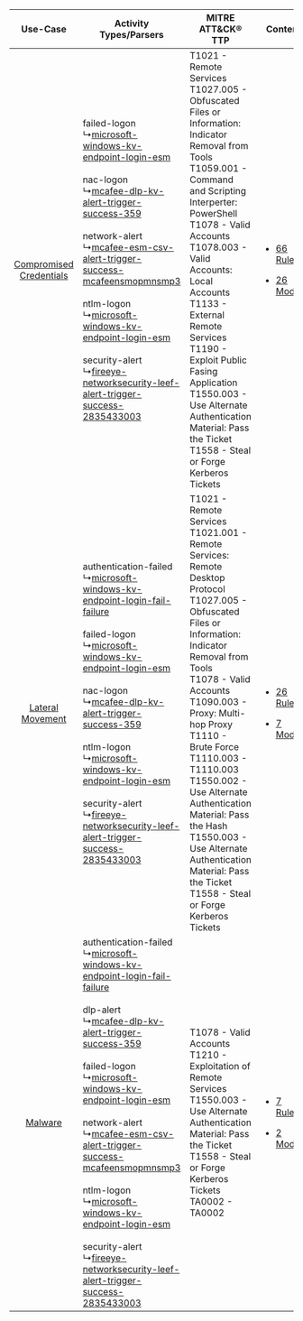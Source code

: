 |    Use-Case    | Activity Types/Parsers    | MITRE ATT&CK® TTP    | Content    |
|:----:| ---- | ---- | ---- |
| [Compromised Credentials](../../../UseCases/uc_compromised_credentials.md) |  failed-logon<br> ↳[microsoft-windows-kv-endpoint-login-esm](Ps/pC_microsoftwindowskvendpointloginesm.md)<br><br> nac-logon<br> ↳[mcafee-dlp-kv-alert-trigger-success-359](Ps/pC_mcafeedlpkvalerttriggersuccess359.md)<br><br> network-alert<br> ↳[mcafee-esm-csv-alert-trigger-success-mcafeensmopmnsmp3](Ps/pC_mcafeeesmcsvalerttriggersuccessmcafeensmopmnsmp3.md)<br><br> ntlm-logon<br> ↳[microsoft-windows-kv-endpoint-login-esm](Ps/pC_microsoftwindowskvendpointloginesm.md)<br><br> security-alert<br> ↳[fireeye-networksecurity-leef-alert-trigger-success-2835433003](Ps/pC_fireeyenetworksecurityleefalerttriggersuccess2835433003.md)<br>    | T1021 - Remote Services<br>T1027.005 - Obfuscated Files or Information: Indicator Removal from Tools<br>T1059.001 - Command and Scripting Interperter: PowerShell<br>T1078 - Valid Accounts<br>T1078.003 - Valid Accounts: Local Accounts<br>T1133 - External Remote Services<br>T1190 - Exploit Public Fasing Application<br>T1550.003 - Use Alternate Authentication Material: Pass the Ticket<br>T1558 - Steal or Forge Kerberos Tickets<br>    | [<ul><li>66 Rules</li></ul><ul><li>26 Models</li></ul>](RM/r_m_mcafee_mcafee_enterprise_security_manager_Compromised_Credentials.md) |
|        [Lateral Movement](../../../UseCases/uc_lateral_movement.md)        |  authentication-failed<br> ↳[microsoft-windows-kv-endpoint-login-fail-failure](Ps/pC_microsoftwindowskvendpointloginfailfailure.md)<br><br> failed-logon<br> ↳[microsoft-windows-kv-endpoint-login-esm](Ps/pC_microsoftwindowskvendpointloginesm.md)<br><br> nac-logon<br> ↳[mcafee-dlp-kv-alert-trigger-success-359](Ps/pC_mcafeedlpkvalerttriggersuccess359.md)<br><br> ntlm-logon<br> ↳[microsoft-windows-kv-endpoint-login-esm](Ps/pC_microsoftwindowskvendpointloginesm.md)<br><br> security-alert<br> ↳[fireeye-networksecurity-leef-alert-trigger-success-2835433003](Ps/pC_fireeyenetworksecurityleefalerttriggersuccess2835433003.md)<br>    | T1021 - Remote Services<br>T1021.001 - Remote Services: Remote Desktop Protocol<br>T1027.005 - Obfuscated Files or Information: Indicator Removal from Tools<br>T1078 - Valid Accounts<br>T1090.003 - Proxy: Multi-hop Proxy<br>T1110 - Brute Force<br>T1110.003 - T1110.003<br>T1550.002 - Use Alternate Authentication Material: Pass the Hash<br>T1550.003 - Use Alternate Authentication Material: Pass the Ticket<br>T1558 - Steal or Forge Kerberos Tickets<br> | [<ul><li>26 Rules</li></ul><ul><li>7 Models</li></ul>](RM/r_m_mcafee_mcafee_enterprise_security_manager_Lateral_Movement.md)         |
|    [Malware](../../../UseCases/uc_malware.md)    |  authentication-failed<br> ↳[microsoft-windows-kv-endpoint-login-fail-failure](Ps/pC_microsoftwindowskvendpointloginfailfailure.md)<br><br> dlp-alert<br> ↳[mcafee-dlp-kv-alert-trigger-success-359](Ps/pC_mcafeedlpkvalerttriggersuccess359.md)<br><br> failed-logon<br> ↳[microsoft-windows-kv-endpoint-login-esm](Ps/pC_microsoftwindowskvendpointloginesm.md)<br><br> network-alert<br> ↳[mcafee-esm-csv-alert-trigger-success-mcafeensmopmnsmp3](Ps/pC_mcafeeesmcsvalerttriggersuccessmcafeensmopmnsmp3.md)<br><br> ntlm-logon<br> ↳[microsoft-windows-kv-endpoint-login-esm](Ps/pC_microsoftwindowskvendpointloginesm.md)<br><br> security-alert<br> ↳[fireeye-networksecurity-leef-alert-trigger-success-2835433003](Ps/pC_fireeyenetworksecurityleefalerttriggersuccess2835433003.md)<br> | T1078 - Valid Accounts<br>T1210 - Exploitation of Remote Services<br>T1550.003 - Use Alternate Authentication Material: Pass the Ticket<br>T1558 - Steal or Forge Kerberos Tickets<br>TA0002 - TA0002<br>    | [<ul><li>7 Rules</li></ul><ul><li>2 Models</li></ul>](RM/r_m_mcafee_mcafee_enterprise_security_manager_Malware.md)    |